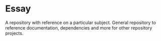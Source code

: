 # Essay

A repository with reference on a particular subject. General repository to reference documentation, dependencies and more for other repository projects.
